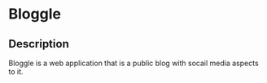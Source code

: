 # Bloggle

## Description

Bloggle is a web application that is a public blog with socail media aspects to it.
